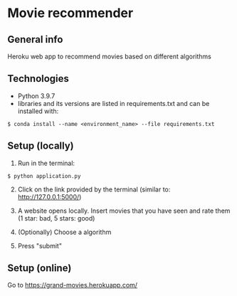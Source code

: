 # Movie recommender

## General info
Heroku web app to recommend movies based on different algorithms

## Technologies
* Python 3.9.7
* libraries and its versions are listed in requirements.txt and can be installed with:
```
$ conda install --name <environment_name> --file requirements.txt
```

## Setup (locally)
1. Run in the terminal:
```
$ python application.py
```

2. Click on the link provided by the terminal (similar to: http://127.0.0.1:5000/)

3. A website opens locally. Insert movies that you have seen and rate them (1 star: bad, 5 stars: good)

4. (Optionally) Choose a algorithm

5. Press "submit"

## Setup (online)
Go to https://grand-movies.herokuapp.com/

